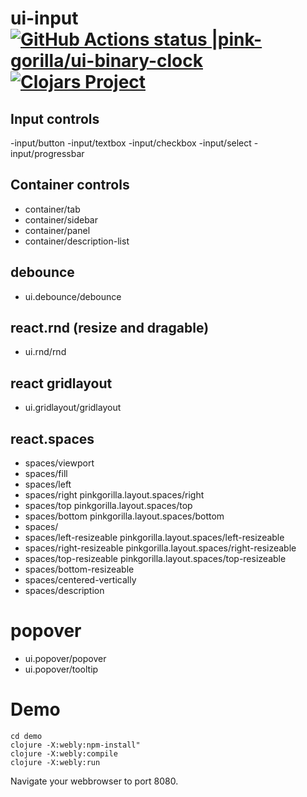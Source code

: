 # ui-input [![GitHub Actions status |pink-gorilla/ui-binary-clock](https://github.com/pink-gorilla/ui-input/workflows/CI/badge.svg)](https://github.com/pink-gorilla/ui-input/actions?workflow=CI)[![Clojars Project](https://img.shields.io/clojars/v/org.pinkgorilla/ui-input.svg)](https://clojars.org/org.pinkgorilla/ui-input)

## Input controls
-input/button 
-input/textbox 
-input/checkbox
-input/select
-input/progressbar                           


## Container controls
- container/tab 
- container/sidebar 
- container/panel
- container/description-list 

## debounce
- ui.debounce/debounce

## react.rnd (resize and dragable)
- ui.rnd/rnd 

## react gridlayout
- ui.gridlayout/gridlayout

## react.spaces
- spaces/viewport 
- spaces/fill
- spaces/left
- spaces/right pinkgorilla.layout.spaces/right
- spaces/top pinkgorilla.layout.spaces/top
- spaces/bottom pinkgorilla.layout.spaces/bottom
- spaces/
- spaces/left-resizeable pinkgorilla.layout.spaces/left-resizeable
- spaces/right-resizeable pinkgorilla.layout.spaces/right-resizeable
- spaces/top-resizeable pinkgorilla.layout.spaces/top-resizeable
- spaces/bottom-resizeable 
- spaces/centered-vertically 
- spaces/description

# popover
- ui.popover/popover
- ui.popover/tooltip 

# Demo

```
cd demo
clojure -X:webly:npm-install"
clojure -X:webly:compile
clojure -X:webly:run
```

Navigate your webbrowser to port 8080. 




